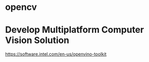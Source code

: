 # opencv
# Develop Multiplatform Computer Vision Solution

https://software.intel.com/en-us/openvino-toolkit
